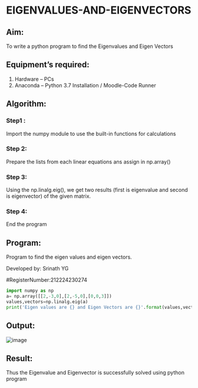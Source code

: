 # EIGENVALUES-AND-EIGENVECTORS
## Aim:
To write a python program to find the Eigenvalues and Eigen Vectors
## Equipment’s required:
1. 	Hardware – PCs
2. 	Anaconda – Python 3.7 Installation / Moodle-Code Runner
## Algorithm:
### Step1 : 
Import the numpy module to use the built-in functions for calculations
### Step 2: 
Prepare the lists from each linear equations ans assign in np.array()
### Step 3: 
Using the np.linalg.eig(),  we get two results (first is eigenvalue and second is eigenvector) of the given matrix.
### Step 4: 
End the program

## Program:
Program to find the eigen values and eigen vectors.

Developed by: Srinath YG

#RegisterNumber:212224230274
```python
import numpy as np
a= np.array([[2,-3,0],[2,-5,0],[0,0,3]])
values,vectors=np.linalg.eig(a)
print('Eigen values are {} and Eigen Vectors are {}'.format(values,vectors))
```

## Output:

![image](https://github.com/user-attachments/assets/58b8240a-fd10-452c-8bf0-91e22b3f2ba8)


## Result:
Thus the Eigenvalue and Eigenvector is successfully solved using python program
